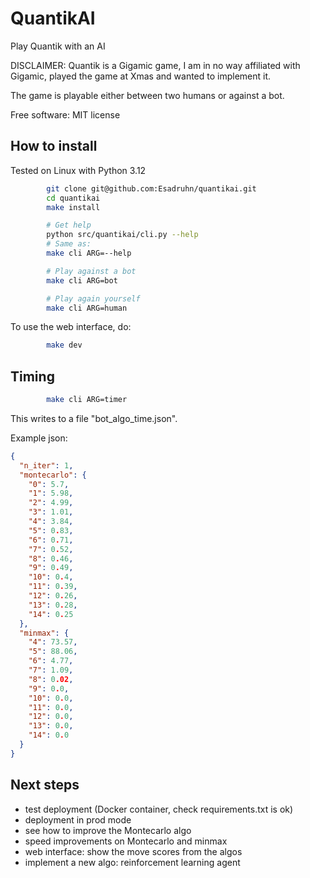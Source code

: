 
QuantikAI
=========

Play Quantik with an AI

DISCLAIMER: Quantik is a Gigamic game, I am in no way affiliated with Gigamic, played the game at Xmas and wanted to implement it.

The game is playable either between two humans or against a bot.

Free software: MIT license

How to install
---------------

Tested on Linux with Python 3.12

```bash
        git clone git@github.com:Esadruhn/quantikai.git
        cd quantikai
        make install

        # Get help
        python src/quantikai/cli.py --help
        # Same as:
        make cli ARG=--help

        # Play against a bot
        make cli ARG=bot

        # Play again yourself
        make cli ARG=human
```

To use the web interface, do:

```bash
        make dev
```

Timing
------

```bash
        make cli ARG=timer
```

This writes to a file "bot_algo_time.json".

Example json:

```json
{
  "n_iter": 1,
  "montecarlo": {
    "0": 5.7,
    "1": 5.98,
    "2": 4.99,
    "3": 1.01,
    "4": 3.84,
    "5": 0.83,
    "6": 0.71,
    "7": 0.52,
    "8": 0.46,
    "9": 0.49,
    "10": 0.4,
    "11": 0.39,
    "12": 0.26,
    "13": 0.28,
    "14": 0.25
  },
  "minmax": {
    "4": 73.57,
    "5": 88.06,
    "6": 4.77,
    "7": 1.09,
    "8": 0.02,
    "9": 0.0,
    "10": 0.0,
    "11": 0.0,
    "12": 0.0,
    "13": 0.0,
    "14": 0.0
  }
}
```

Next steps
---------------

- test deployment (Docker container, check requirements.txt is ok)
- deployment in prod mode
- see how to improve the Montecarlo algo
- speed improvements on Montecarlo and minmax
- web interface: show the move scores from the algos
- implement a new algo: reinforcement learning agent
